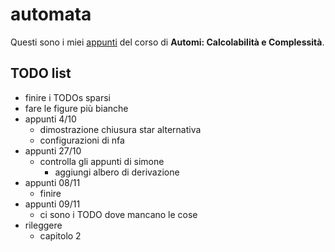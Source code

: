 # automata

Questi sono i miei [appunti](<https://raw.githubusercontent.com/ph-notes/automata/main/src/Automi: Calcolabilità e Complessità.pdf>) del corso di **Automi: Calcolabilità e Complessità**.

## TODO list

- finire i TODOs sparsi
- fare le figure più bianche
- appunti 4/10
    - dimostrazione chiusura star alternativa
    - configurazioni di nfa
- appunti 27/10
    - controlla gli appunti di simone
        - aggiungi albero di derivazione
- appunti 08/11
    - finire
- appunti 09/11
    - ci sono i TODO dove mancano le cose
- rileggere
    - capitolo 2

